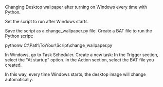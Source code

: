 Changing Desktop wallpaper after turning on Windows every time with Python.

Set the script to run after Windows starts

 Save the script as a change_wallpaper.py file.
 Create a BAT file to run the Python script:

 pythonw C:\Path\To\Your\Script\change_wallpaper.py

 In Windows, go to Task Scheduler.
 Create a new task:
 In the Trigger section, select the "At startup" option.
 In the Action section, select the BAT file you created.

In this way, every time Windows starts, the desktop image will change automatically.
